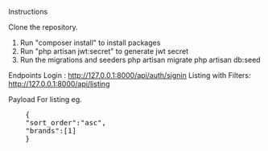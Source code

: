 Instructions

Clone the repository.

1. Run  "composer install" to install packages
2. Run "php artisan jwt:secret" to generate jwt secret
3. Run the migrations and seeders
    php artisan migrate
    php artisan db:seed

Endpoints
Login : http://127.0.0.1:8000/api/auth/signin
Listing with Filters: http://127.0.0.1:8000/api/listing

Payload For listing eg. 

<pre>
    {
    "sort_order":"asc",
    "brands":[1]
    }
</pre>

